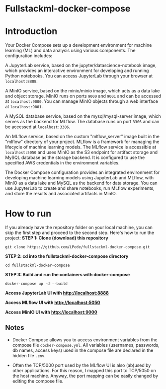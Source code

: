# Fullstackml-docker-compose
# Introduction
Your Docker Compose sets up a development environment for machine learning (ML) and data analysis using various components. The configuration includes:

A JupyterLab service, based on the jupyter/datascience-notebook image, which provides an interactive environment for developing and running Python notebooks. You can access JupyterLab through your browser at `localhost:8888`.

A MinIO service, based on the minio/minio image, which acts as a data lake and object storage. MinIO runs on ports `9000` and `9001` and can be accessed at `localhost:9000`. You can manage MinIO objects through a web interface at `localhost:9001`.

A MySQL database service, based on the mysql/mysql-server image, which serves as the backend for MLflow. The database runs on port `3306` and can be accessed at `localhost:3306`.

An MLflow service, based on the custom "mlflow_server" image built in the "mlflow" directory of your project. MLflow is a framework for managing the lifecycle of machine learning models. The MLflow service is accessible at `localhost:5050` and uses MinIO as the S3 endpoint for artifact storage and MySQL database as the storage backend. It is configured to use the specified AWS credentials in the environment variables.

The Docker Compose configuration provides an integrated environment for developing machine learning models using JupyterLab and MLflow, with MinIO as a data lake and MySQL as the backend for data storage. You can use JupyterLab to create and share notebooks, run MLflow experiments, and store the results and associated artifacts in MinIO.

# How to run
If you already have the repository folder on your local machine, you can skip the first step and proceed to the second step. Here's how to run the project:
**STEP 1: Clone (download) this repository**


`git clone https://github.com/LPede/fullstackml-docker-compose.git`

**STEP 2: cd into the fullstackml-docker-compose directory**

`cd fullstackml-docker-compose`

**STEP 3: Build and run the containers with docker-compose**

`docker-compose up -d --build`

**Access JupyterLab UI with [http://localhost:8888](http://localhost:8888)**

**Access MLflow UI with [http://localhost:5050](http://localhost:5050)**

**Access MinIO UI with [http://localhost:9000](http://localhost:9000)**

## Notes

- Docker Compose allows you to access environment variables from the compose file `docker-compose.yml`. All variables (usernames, passwords, db names, access keys) used in the compose file are declared in the hidden file `.env`.

- Often the TCP/5000 port used by the MLflow UI is also (ab)used by other applications. For this reason, I mapped this port to TCP/5050 on the host machine. Anyway, the port mapping can be easily changed by editing the compose file.
